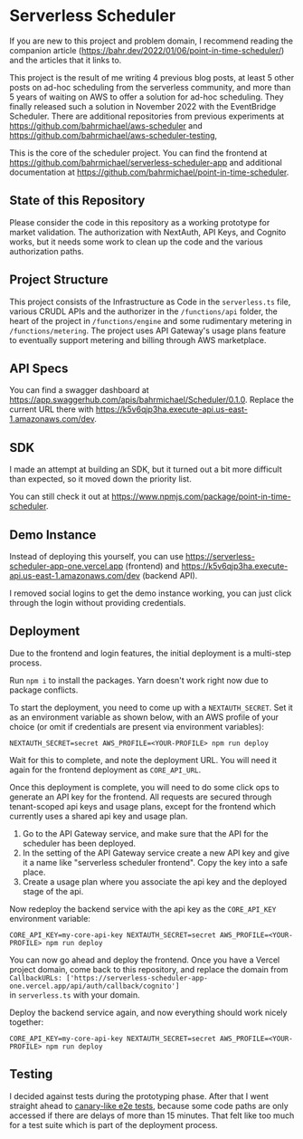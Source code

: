 # Serverless Scheduler

If you are new to this project and problem domain, I recommend reading the companion article (https://bahr.dev/2022/01/06/point-in-time-scheduler/)
and the articles that it links to.

This project is the result of me writing 4 previous blog posts, at least 5 other posts on ad-hoc scheduling from the serverless
community, and more than 5 years of waiting on AWS to offer a solution for ad-hoc scheduling. They finally released such a solution
in November 2022 with the EventBridge Scheduler. There are additional repositories from previous experiments at https://github.com/bahrmichael/aws-scheduler and https://github.com/bahrmichael/aws-scheduler-testing,


This is the core of the scheduler project. You can find the frontend at https://github.com/bahrmichael/serverless-scheduler-app
and additional documentation at https://github.com/bahrmichael/point-in-time-scheduler.

## State of this Repository

Please consider the code in this repository as a working prototype for market validation. The authorization with NextAuth, API Keys, and Cognito
works, but it needs some work to clean up the code and the various authorization paths.

## Project Structure

This project consists of the Infrastructure as Code in the `serverless.ts` file, various CRUDL APIs and the authorizer in the
`/functions/api` folder, the heart of the project in `/functions/engine` and some rudimentary metering in `/functions/metering`.
The project uses API Gateway's usage plans feature to eventually support metering and billing through AWS marketplace.

## API Specs

You can find a swagger dashboard at https://app.swaggerhub.com/apis/bahrmichael/Scheduler/0.1.0. Replace the current URL there
with https://k5v6qjp3ha.execute-api.us-east-1.amazonaws.com/dev.

## SDK

I made an attempt at building an SDK, but it turned out a bit more difficult than expected, so it moved down the priority list.

You can still check it out at https://www.npmjs.com/package/point-in-time-scheduler.

## Demo Instance

Instead of deploying this yourself, you can use https://serverless-scheduler-app-one.vercel.app (frontend) and https://k5v6qjp3ha.execute-api.us-east-1.amazonaws.com/dev (backend API).

I removed social logins to get the demo instance working, you can just click through the login without providing credentials.

## Deployment

Due to the frontend and login features, the initial deployment is a multi-step process.

Run `npm i` to install the packages. Yarn doesn't work right now due to package conflicts.

To start the deployment, you need to come up with a `NEXTAUTH_SECRET`. Set it as an environment variable as shown below,
with an AWS profile of your choice (or omit if credentials are present via environment variables):

```
NEXTAUTH_SECRET=secret AWS_PROFILE=<YOUR-PROFILE> npm run deploy
```

Wait for this to complete, and note the deployment URL. You will need it again for the frontend deployment as `CORE_API_URL`.

Once this deployment is complete, you will need to do some click ops to generate an API key for the frontend. All requests
are secured through tenant-scoped api keys and usage plans, except for the frontend which currently uses a shared api key and usage plan.

1. Go to the API Gateway service, and make sure that the API for the scheduler has been deployed.
2. In the setting of the API Gateway service create a new API key and give it a name like "serverless scheduler frontend". Copy the key into a safe place.
3. Create a usage plan where you associate the api key and the deployed stage of the api.

Now redeploy the backend service with the api key as the `CORE_API_KEY` environment variable:

```
CORE_API_KEY=my-core-api-key NEXTAUTH_SECRET=secret AWS_PROFILE=<YOUR-PROFILE> npm run deploy
```

You can now go ahead and deploy the frontend. Once you have a Vercel project domain, come back to this repository,
and replace the domain from `CallbackURLs: ['https://serverless-scheduler-app-one.vercel.app/api/auth/callback/cognito']`  
in `serverless.ts` with your domain.

Deploy the backend service again, and now everything should work nicely together:

```
CORE_API_KEY=my-core-api-key NEXTAUTH_SECRET=secret AWS_PROFILE=<YOUR-PROFILE> npm run deploy
```

## Testing

I decided against tests during the prototyping phase. After that I went straight ahead to [canary-like e2e tests](https://github.com/bahrmichael/point-in-time-scheduler-e2e-api), 
because some code paths are only accessed if there are delays of more than 15 minutes. That felt like too much for
a test suite which is part of the deployment process.
